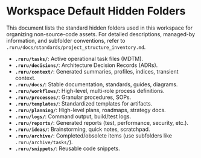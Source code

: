 # Workspace Default Hidden Folders

This document lists the standard hidden folders used in this workspace for organizing non-source-code assets. For detailed descriptions, managed-by information, and subfolder conventions, refer to `.ruru/docs/standards/project_structure_inventory.md`.

*   **`.ruru/tasks/`**: Active operational task files (MDTM).
*   **`.ruru/decisions/`**: Architecture Decision Records (ADRs).
*   **`.ruru/context/`**: Generated summaries, profiles, indices, transient context.
*   **`.ruru/docs/`**: Stable documentation, standards, guides, diagrams.
*   **`.ruru/workflows/`**: High-level, multi-role process definitions.
*   **`.ruru/processes/`**: Granular procedures, SOPs.
*   **`.ruru/templates/`**: Standardized templates for artifacts.
*   **`.ruru/planning/`**: High-level plans, roadmaps, strategy docs.
*   **`.ruru/logs/`**: Command output, build/test logs.
*   **`.ruru/reports/`**: Generated reports (test, performance, security, etc.).
*   **`.ruru/ideas/`**: Brainstorming, quick notes, scratchpad.
*   **`.ruru/archive/`**: Completed/obsolete items (use subfolders like `.ruru/archive/tasks/`).
*   **`.ruru/snippets/`**: Reusable code snippets.
